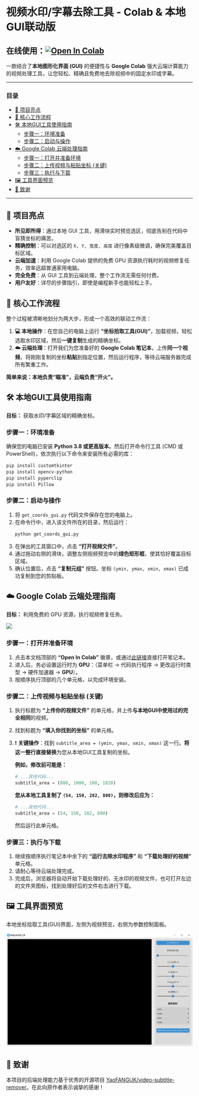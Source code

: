 # 视频水印/字幕去除工具 - Colab & 本地GUI联动版

## 在线使用：[![Open In Colab](https://colab.research.google.com/assets/colab-badge.svg)](https://colab.research.google.com/github/wob25/removing-video-watermark/blob/main/removing_video_watermark.ipynb)

一款结合了**本地图形化界面 (GUI)** 的便捷性与 **Google Colab** 强大云端计算能力的视频处理工具，让您轻松、精确且免费地去除视频中的固定水印或字幕。

***

### **目录**
* [🌟 项目亮点](#-项目亮点)
* [🚀 核心工作流程](#-核心工作流程)
* [🛠️ 本地GUI工具使用指南](#️-本地gui工具使用指南)
  * [步骤一：环境准备](#步骤一环境准备)
  * [步骤二：启动与操作](#步骤二启动与操作)
* [☁️ Google Colab 云端处理指南](#️-google-colab-云端处理指南)
  * [步骤一：打开并准备环境](#步骤一打开并准备环境)
  * [步骤二：上传视频与粘贴坐标 (关键)](#步骤二上传视频与粘贴坐标-关键)
  * [步骤三：执行与下载](#步骤三执行与下载)
* [🖼️ 工具界面预览](#️-工具界面预览)
* [🙏 致谢](#-致谢)

***

## 🌟 项目亮点

*   **所见即所得**：通过本地 GUI 工具，用滑块实时预览选区，彻底告别在代码中盲猜坐标的痛苦。
*   **精确控制**：可以对选区的 `X, Y, 宽度, 高度` 进行像素级微调，确保完美覆盖目标区域。
*   **云端加速**：利用 Google Colab 提供的免费 GPU 资源执行耗时的视频修复任务，效率远超普通家用电脑。
*   **完全免费**：从 GUI 工具到云端处理，整个工作流无需任何付费。
*   **用户友好**：详尽的步骤指引，即使是编程新手也能轻松上手。

## 🚀 核心工作流程

整个过程被清晰地划分为两大步，形成一个高效的联动工作流：

1.  **💻 本地操作**：在您自己的电脑上运行 **“坐标拾取工具(GUI)”**，加载视频，轻松选取水印区域，然后**一键复制**生成的精确坐标。
2.  **☁️ 云端处理**：打开我们为您准备好的 **Google Colab 笔记本**，上传**同一个视频**，将刚刚复制的坐标**粘贴**到指定位置，然后运行程序，等待云端服务器完成所有繁重工作。

**简单来说：本地负责“瞄准”，云端负责“开火”。**

## 🛠️ 本地GUI工具使用指南

**目标：** 获取水印/字幕区域的精确坐标。

### 步骤一：环境准备
确保您的电脑已安装 **Python 3.8 或更高版本**。然后打开命令行工具 (CMD 或 PowerShell)，依次执行以下命令来安装所有必需的库：
```bash
pip install customtkinter
pip install opencv-python
pip install pyperclip
pip install Pillow
```

### 步骤二：启动与操作
1.  将 `get_coords_gui.py` 代码文件保存在您的电脑上。
2.  在命令行中，进入该文件所在的目录，然后运行：
    ```bash
    python get_coords_gui.py
    ```
3.  在弹出的工具窗口中，点击 **“打开视频文件”**。
4.  通过拖动右侧的滑块，调整左侧视频预览中的**绿色矩形框**，使其恰好覆盖目标区域。
5.  确认位置后，点击 **“复制元组”** 按钮。坐标 `(ymin, ymax, xmin, xmax)` 已成功复制到您的剪贴板。

## ☁️ Google Colab 云端处理指南

**目标：** 利用免费的 GPU 资源，执行视频修复任务。

![](https://gcore.jsdelivr.net/gh/wob-21/Cloud-storage@main/image/022840.png)
### 步骤一：打开并准备环境
1.  点击本文档顶部的 **“Open In Colab”** 徽章，或通过[此链接](https://colab.research.google.com/github/wob25/removing-video-watermark/blob/main/removing_video_watermark.ipynb)直接打开笔记本。
2.  进入后，务必设置运行时为 **GPU**：（菜单栏 → 代码执行程序 → 更改运行时类型 → 硬件加速器 → **GPU**）。
3.  按顺序执行顶部的几个单元格，以完成环境安装。

### 步骤二：上传视频与粘贴坐标 (关键)
1.  执行标题为 **“上传你的视频文件”** 的单元格，并上传**与本地GUI中使用过的完全相同**的视频。
2.  找到标题为 **“填入你找到的坐标”** 的单元格。
3.  ❗️ **关键操作**：找到 `subtitle_area = (ymin, ymax, xmin, xmax)` 这一行。**将这一整行直接替换**为您从本地GUI工具复制的坐标。

    **例如，修改前可能是：**
    ```python
    # ...其他代码...
    subtitle_area = (880, 1000, 100, 1820) 
    ```
    **您从本地工具复制了 `(54, 150, 282, 800)`，则修改后应为：**
    ```python
    # ...其他代码...
    subtitle_area = (54, 150, 282, 800) 
    ```
    然后运行此单元格。

### 步骤三：执行与下载
1.  继续按顺序执行笔记本中余下的 **“运行去除水印程序”** 和 **“下载处理好的视频”** 单元格。
2.  请耐心等待云端处理完成。
3.  完成后，浏览器将自动开始下载处理好的、无水印的视频文件，也可打开左边的文件夹图标，找到处理好后的文件右击进行下载。

## 🖼️ 工具界面预览

本地坐标拾取工具(GUI)界面，左侧为视频预览，右侧为参数控制面板。

![本地GUI工具界面截图](https://github.com/wob25/removing-video-watermark/blob/main/GUI/10411.png?raw=true)

## 🙏 致谢

本项目的后端处理能力基于优秀的开源项目 [YaoFANGUK/video-subtitle-remover](https://github.com/YaoFANGUK/video-subtitle-remover)。在此向原作者表示诚挚的感谢！
